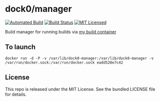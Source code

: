 dock0/manager
=======

[![Automated Build](http://img.shields.io/badge/automated-build-green.svg)](https://hub.docker.com/r/dock0/manager/)
[![Build Status](https://img.shields.io/circleci/project/dock0/manager.svg)](https://circleci.com/gh/dock0/manager)
[![MIT Licensed](http://img.shields.io/badge/license-MIT-green.svg)](https://tldrlegal.com/license/mit-license)

Build manager for running builds via [my build container](https://github.com/dock0/manager)

## To launch

```
docker run -d -P -v /var/lib/dock0-manager:/var/lib/dock0-manager -v /var/run/docker.sock:/var/run/docker.sock eadd528e7c42
```

## License

This repo is released under the MIT License. See the bundled LICENSE file for details.

